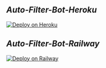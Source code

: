## ***Auto-Filter-Bot-Heroku*** 
[![Deploy on Heroku](https://www.herokucdn.com/deploy/button.svg)](https://dashboard.heroku.com/new?template=https://github.com/Tamilupdates/Auto-Filter-Bot-Railway)





## ***Auto-Filter-Bot-Railway***
[![Deploy on Railway](https://railway.app/button.svg)](https://railway.app/template/)

